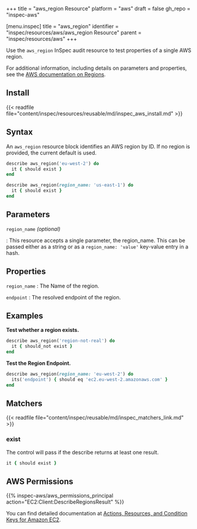 +++
title = "aws_region Resource"
platform = "aws"
draft = false
gh_repo = "inspec-aws"

[menu.inspec]
title = "aws_region"
identifier = "inspec/resources/aws/aws_region Resource"
parent = "inspec/resources/aws"
+++

Use the `aws_region` InSpec audit resource to test properties of a single AWS region.

For additional information, including details on parameters and properties, see the [AWS documentation on Regions](https://docs.aws.amazon.com/AWSEC2/latest/UserGuide/using-regions-availability-zones.html).

## Install

{{< readfile file="content/inspec/resources/reusable/md/inspec_aws_install.md" >}}

## Syntax

An `aws_region` resource block identifies an AWS region by ID. If no region is provided, the current default is used.

```ruby
describe aws_region('eu-west-2') do
  it { should exist }
end
```

```ruby
describe aws_region(region_name: 'us-east-1') do
  it { should exist }
end
```

## Parameters

`region_name` _(optional)_

: This resource accepts a single parameter, the region_name. 
  This can be passed either as a string or as a `region_name: 'value'` key-value entry in a hash.

## Properties

`region_name`
: The Name of the region.

`endpoint`
: The resolved endpoint of the region.

## Examples

**Test whether a region exists.**

```ruby
describe aws_region('region-not-real') do
  it { should_not exist }
end
```

**Test the Region Endpoint.**

```ruby
describe aws_region(region_name: 'eu-west-2') do
  its('endpoint') { should eq 'ec2.eu-west-2.amazonaws.com' }
end
```

## Matchers

{{< readfile file="content/inspec/reusable/md/inspec_matchers_link.md" >}}

### exist

The control will pass if the describe returns at least one result.

```ruby
it { should exist }
```

## AWS Permissions

{{% inspec-aws/aws_permissions_principal action="EC2:Client:DescribeRegionsResult" %}}

You can find detailed documentation at [Actions, Resources, and Condition Keys for Amazon EC2](https://docs.aws.amazon.com/IAM/latest/UserGuide/list_amazonec2.html).
